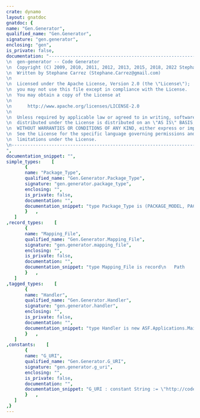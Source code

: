 ```yaml
---
crate: dynamo
layout: gnatdoc
gnatdoc: {
name: "Gen.Generator",
qualified_name: "Gen.Generator",
signature: "gen.generator",
enclosing: "gen",
is_private: false,
documentation: "---------------------------------------------------------------------\n  gen-generator -- Code Generator\n  Copyright (C) 2009, 2010, 2011, 2012, 2013, 2015, 2018, 2022 Stephane Carrez\n  Written by Stephane Carrez (Stephane.Carrez@gmail.com)\n\n  Licensed under the Apache License, Version 2.0 (the \"License\");\n  you may not use this file except in compliance with the License.\n  You may obtain a copy of the License at\n\n      http://www.apache.org/licenses/LICENSE-2.0\n\n  Unless required by applicable law or agreed to in writing, software\n  distributed under the License is distributed on an \"AS IS\" BASIS,\n  WITHOUT WARRANTIES OR CONDITIONS OF ANY KIND, either express or implied.\n  See the License for the specific language governing permissions and\n  limitations under the License.\n---------------------------------------------------------------------",
documentation_snippet: "",
simple_types:    [
       {
       name: "Package_Type",
       qualified_name: "Gen.Generator.Package_Type",
       signature: "gen.generator.package_type",
       enclosing: "",
       is_private: false,
       documentation: "",
       documentation_snippet: "type Package_Type is (PACKAGE_MODEL, PACKAGE_FORMS);",
       }   ,
   ]
,record_types:    [
       {
       name: "Mapping_File",
       qualified_name: "Gen.Generator.Mapping_File",
       signature: "gen.generator.mapping_file",
       enclosing: "",
       is_private: false,
       documentation: "",
       documentation_snippet: "type Mapping_File is record\n   Path   : UString;\n   Output : Ada.Text_IO.File_Type;\nend record;",
       }   ,
   ]
,tagged_types:    [
       {
       name: "Handler",
       qualified_name: "Gen.Generator.Handler",
       signature: "gen.generator.handler",
       enclosing: "",
       is_private: false,
       documentation: "",
       documentation_snippet: "type Handler is new ASF.Applications.Main.Application and Gen.Artifacts.Generator with private;",
       }   ,
   ]
,constants:    [
       {
       name: "G_URI",
       qualified_name: "Gen.Generator.G_URI",
       signature: "gen.generator.g_uri",
       enclosing: "",
       is_private: false,
       documentation: "",
       documentation_snippet: "G_URI : constant String := \"http://code.google.com/p/ada-ado/generator\";",
       }   ,
   ]
,}
---
```

